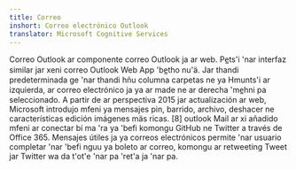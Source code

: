 ```yaml
---
title: Correo
inshort: Correo electrónico Outlook
translator: Microsoft Cognitive Services
---
```


Correo Outlook ar componente correo Outlook ja ar web. Pe̲ts'i 'nar interfaz similar jar xeni correo Outlook Web App 'be̲tho nu'ä. Jar thandi predeterminada ge 'nar thandi hñu columna carpetas ne ya Hmunts'i ar izquierda, ar correo electrónico ja ya ar made ne ar derecha 'me̲hni pa seleccionado. A partir de ar perspectiva 2015 jar actualización ar web, Microsoft introdujo mfeni ya mensajes pin, barrido, archivo, deshacer ne características edición imágenes mäs ricas. [8] outlook Mail ar xi añadido mfeni ar conectar bí ma 'ra ya 'befi komongu GitHub ne Twitter a través de Office 365. Mensajes útiles ja ya correos electrónicos permite 'nar usuario completar 'nar 'befi nguu ya boleto ar correo, komongu ar retweeting Tweet jar Twitter wa da t'ot'e 'nar pa 'ret'a ja 'nar pa. 






